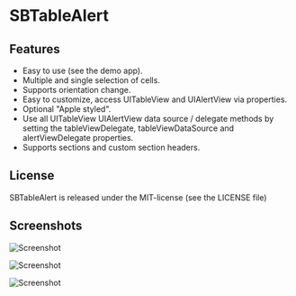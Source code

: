 # SBTableAlert

## Features
* Easy to use (see the demo app).
* Multiple and single selection of cells.
* Supports orientation change.
* Easy to customize, access UITableView and UIAlertView via properties.
* Optional "Apple styled".
* Use all UITableView UIAlertView data source / delegate methods by setting the tableViewDelegate, tableViewDataSource and alertViewDelegate properties.
* Supports sections and custom section headers.

## License
SBTableAlert is released under the MIT-license (see the LICENSE file)

## Screenshots
![Screenshot](https://github.com/simonb/SBTableAlert/raw/master/SBTableAlertDemo/Screenshots/Single.png "Single")

![Screenshot](https://github.com/simonb/SBTableAlert/raw/master/SBTableAlertDemo/Screenshots/Multiple.png "Multiple")

![Screenshot](https://github.com/simonb/SBTableAlert/raw/master/SBTableAlertDemo/Screenshots/Apple.png "Apple Styled")
